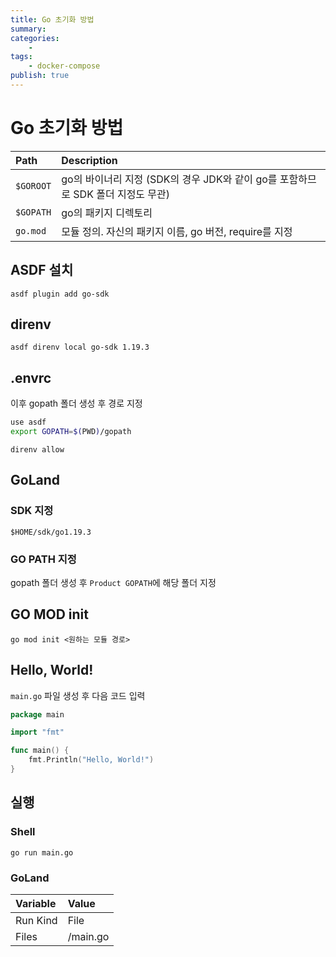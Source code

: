 ```yaml
---
title: Go 초기화 방법
summary: 
categories:
    - 
tags:
    - docker-compose
publish: true
---
```

# Go 초기화 방법

| Path | Description |
| :-- | :-- |
| `$GOROOT` | go의 바이너리 지정 (SDK의 경우 JDK와 같이 go를 포함하므로 SDK 폴더 지정도 무관) |
| `$GOPATH` | go의 패키지 디렉토리 |
| `go.mod` | 모듈 정의. 자신의 패키지 이름, go 버전, require를 지정 |

## ASDF 설치

```shell
asdf plugin add go-sdk
```

## direnv

```shell
asdf direnv local go-sdk 1.19.3
```

## .envrc

이후 gopath 폴더 생성 후 경로 지정

```bash
use asdf
export GOPATH=$(PWD)/gopath
```

```shell
direnv allow
```

## GoLand

### SDK 지정

```shell
$HOME/sdk/go1.19.3
```

### GO PATH 지정

gopath 폴더 생성 후 `Product GOPATH`에 해당 폴더 지정

## GO MOD init

```shell
go mod init <원하는 모듈 경로>
```

## Hello, World!

`main.go` 파일 생성 후 다음 코드 입력

```go
package main

import "fmt"

func main() {
	fmt.Println("Hello, World!")
}
```

## 실행

### Shell

```shell
go run main.go
```

### GoLand

| Variable | Value |
| :- | :- |
| Run Kind | File |
| Files | <PRODUCT PATH>/main.go |
